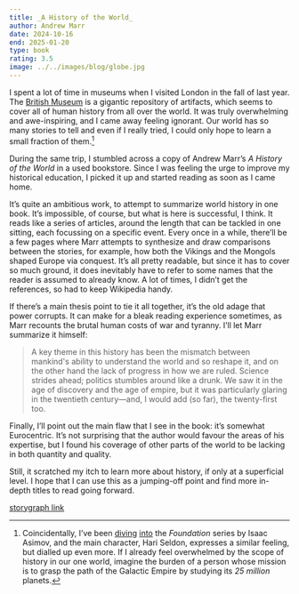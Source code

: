 ```yaml
---
title: _A History of the World_
author: Andrew Marr
date: 2024-10-16
end: 2025-01-20
type: book
rating: 3.5
image: ../../images/blog/globe.jpg
---
```


I spent a lot of time in museums when I visited London in the fall of last year. The [British Museum](https://www.britishmuseum.org/) is a gigantic repository of artifacts, which seems to cover all of human history from all over the world. It was truly overwhelming and awe-inspiring, and I came away feeling ignorant. Our world has so many stories to tell and even if I really tried, I could only hope to learn a small fraction of them.[^1]

During the same trip, I stumbled across a copy of Andrew Marr’s _A History of the World_ in a used bookstore. Since I was feeling the urge to improve my historical education, I picked it up and started reading as soon as I came home.

It’s quite an ambitious work, to attempt to summarize world history in one book. It’s impossible, of course, but what is here is successful, I think. It reads like a series of articles, around the length that can be tackled in one sitting, each focussing on a specific event. Every once in a while, there’ll be a few pages where Marr attempts to synthesize and draw comparisons between the stories, for example, how both the Vikings and the Mongols shaped Europe via conquest. It’s all pretty readable, but since it has to cover so much ground, it does inevitably have to refer to some names that the reader is assumed to already know. A lot of times, I didn’t get the references, so had to keep Wikipedia handy.

<!-- excerpt -->

If there’s a main thesis point to tie it all together, it’s the old adage that power corrupts. It can make for a bleak reading experience sometimes, as Marr recounts the brutal human costs of war and tyranny. I’ll let Marr summarize it himself:

> A key theme in this history has been the mismatch between mankind's ability to understand the world and so reshape it, and on the other hand the lack of progress in how we are ruled. Science strides ahead; politics stumbles around like a drunk. We saw it in the age of discovery and the age of empire, but it was particularly glaring in the twentieth century—and, I would add (so far), the twenty-first too.

Finally, I’ll point out the main flaw that I see in the book: it’s somewhat Eurocentric. It’s not surprising that the author would favour the areas of his expertise, but I found his coverage of other parts of the world to be lacking in both quantity and quality.

Still, it scratched my itch to learn more about history, if only at a superficial level. I hope that I can use this as a jumping-off point and find more in-depth titles to read going forward.

[storygraph link](https://app.thestorygraph.com/books/070fc68e-e6b8-47df-a23f-eda334ea4d3a)

[^1]: Coincidentally, I’ve been [diving](/quick-reviews/prelude-to-foundation) [into](/quick-reviews/forward-the-foundation) the _Foundation_ series by Isaac Asimov, and the main character, Hari Seldon, expresses a similar feeling, but dialled up even more. If I already feel overwhelmed by the scope of history in our one world, imagine the burden of a person whose mission is to grasp the path of the Galactic Empire by studying its _25 million_ planets.
